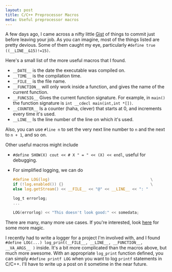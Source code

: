 ```yaml
---
layout: post
title: C/C++ Preprocessor Macros
meta: Useful preprocessor macros
---
```


A few days ago, I came across a nifty little [Gist](https://gist.github.com/aras-p/6224951) of things to commit just before leaving your job. As you can imagine, most of the things listed are pretty devious. Some of them caught my eye, particularly  `#define true ((__LINE__&15)!=15)`.

Here's a small list of the more useful macros that I found.

* `__DATE__` is the date the executable was compiled on.
* `__TIME__` is the compilation time.
* `__FILE__` is the file name.
* `__FUNCTION__` will only work inside a function, and gives the name of the current function.
* `__FUNCSIG__` Gives the current function signature. For example, in `main()` the function signature is `int __cdecl main(int,int *[])`.
* `__COUNTER__` Is a counter (haha, clever) that starts at 0, and increments every time it's used.
* `__LINE__` Is the line number of the line on which it's used.

Also, you can use `#line n` to set the very next line number to `n` and the next to `n + 1`, and so on.

Other useful macros might include

* `#define SHOW(X) cout << # X " = " << (X) << endl`, useful for debugging.
* For simplified logging, we can do

  ```c
  #define LOG(log)                                            \
  if (!log.enabled()) {}                                      \
  else log.getStream() << __FILE__ << "@" << __LINE__ << ": "

  log_t errorlog;
  ...

  LOG(errorlog) << "This doesn't look good:" << somedata;
  ```

There are many, many more use cases. If you're interested, look [here](http://jhnet.co.uk/articles/cpp_magic) for some more magic.

I recently had to write a logger for a project I'm involved with, and I found `#define LOG(...) log_print(__FILE__, __LINE__, __FUNCTION__, __VA_ARGS__ )` inside. It's a bit more complicated than the macros above, but much more awesome. With an appropriate `log_print` function defined, you can simply `#define printf LOG` when you want to log `printf` statements in C/C++. I'll have to write up a post on it sometime in the near future.
